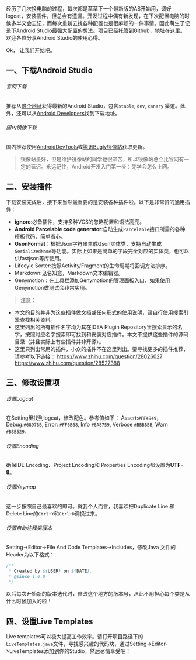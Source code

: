 经历了几次换电脑的过程，每次都是草草下一个最新版的AS开始用，调好logcat，安装插件，但总会有遗漏。开发过程中偶有新发现，在下次配置电脑的时候多半又会忘记，而每次重新去找各种配置也是很麻烦的一件事情。因此萌生了记录下Android Studio最强大配置的想法。项目已经托管到Github，地址在[这里](https://github.com/Muyangmin/PowerAndroidStudio.git)。欢迎各位分享Android Studio的使用心得。

Ok， 让我们开始吧。

## 一、下载Android Studio
###### 官网下载
推荐从[这个地址](https://sites.google.com/a/android.com/tools/recent  )获得最新的Android Studio，包含`stable`, `dev`, `canary` 渠道。此外，还可以从[Android Developers](http://developer.android.com/develop/index.html)找到下载地址。
###### 国内镜像下载
国内推荐使用[AndroidDevTools](http://androiddevtools.cn/)或[腾讯Bugly镜像站](http://android-mirror.bugly.qq.com:8080/)获取更新。
> 镜像站虽好，但是维护镜像站的同学也很辛苦，所以镜像站总会比官网有一定的延迟。永远记住，Android开发入门第一步：先学会怎么上网。

## 二、安装插件
下载安装完成后，接下来当然最重要的是安装各种插件啦。以下是非常赞的通用插件：  
* **ignore**:必备插件，支持多种VCS的忽略配置和语法高亮。
* **Android Parcelable code generator**:自动生成`Parcelable`接口所需的各种模板代码，简单省心。
* **GsonFormat**：根据Json字符串生成Gson实体类，支持自动生成`SerializedName`等功能。实际上如果是简单的字段完全对应的实体类，也可以供fastjson等库使用。
* Lifecyle Sorter:按照Activity/Fragment的生命周期将回调方法排序。
* Markdown:见名知意，Markdown文本编辑器。
* Genymotion：在工具栏添加Genymotion的管理面板入口，如果使用Genymotion做测试会非常实用。

> 注意：
* 本文的目的并非为这些插件做文档或任何形式的使用说明，请自行使用搜索引擎查找相关资料。
* 这里列出的所有插件名字均为其在IDEA Plugin Repository里搜索显示的名字，按照对应名字搜索即可找到和安装对应插件。本文不提供这些插件的源码目录（并且实际上有些插件并非开源）。
* 这里只列出常用的插件，小众的插件不在这里列出。要寻找更多的插件推荐，请参考以下链接：
https://www.zhihu.com/question/28026027  
https://www.zhihu.com/question/28527388  

## 三、修改设置项
###### 设置Logcat
在Setting里找到logcat，修改配色。参考值如下：
Assert:`#FF4949`， Debug:`#6897BB`, Error: `#FF6B68`,
Info `#6A8759`, Verbose `#BBBBBB`, Warn `#BBB529`。

###### 设置Encoding
确保IDE Encoding、Project Encoding和 Properties Encoding都设置为**UTF-8**。

###### 设置Keymap
这一步按照自己最喜欢的即可。就我个人而言，我喜欢把Duplicate Line 和Delete Line的`Ctrl+Y`和`Ctrl+D`调换过来。

###### 设置自动注释类版本
Setting->Editor->File And Code Templates->Includes，修改Java 文件的Header为以下格式：
```Java
/**
 * Created by ${USER} on ${DATE}.
 * @since 1.0.0
 */
```
以后每次开始新的版本迭代时，修改这个地方的版本号，从此不用担心每个类是从什么时候加入的啦！

## 四、设置Live Templates
Live templates可以极大提高工作效率。请打开项目路径下的`LiveTemplates.java`文件，寻找感兴趣的代码块，通过Setting->Editor->LiveTemplates添加到你的Studio，然后尽情享受吧！